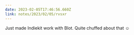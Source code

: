 ```yaml
---
date: 2023-02-05T17:46:56.660Z
link: notes/2023/02/05/rvsxr
---
```

Just made Indiekit work with Blot. Quite chuffed about that ☺️
